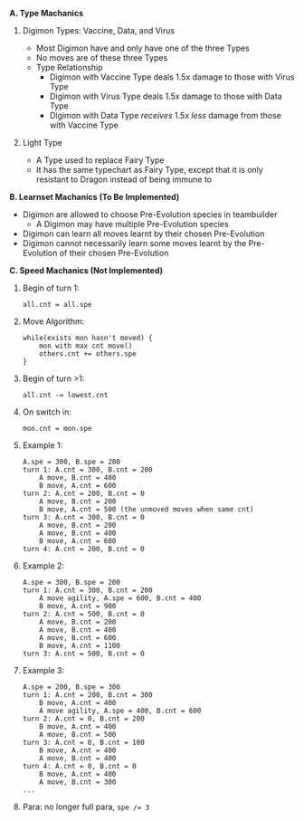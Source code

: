 **A. Type Machanics**
1. Digimon Types: Vaccine, Data, and Virus
	- Most Digimon have and only have one of the three Types
	- No moves are of these three Types
	- Type Relationship
		- Digimon with Vaccine Type deals 1.5x damage to those with Virus Type
		- Digimon with Virus Type deals 1.5x damage to those with Data Type
		- Digimon with Data Type *receives* 1.5x *less* damage from those with Vaccine Type

2. Light Type
	- A Type used to replace Fairy Type
	- It has the same typechart as Fairy Type, except that it is only resistant to Dragon instead of being immune to

**B. Learnset Machanics (To Be Implemented)**
- Digimon are allowed to choose Pre-Evolution species in teambuilder
	- A Digimon may have multiple Pre-Evolution species
- Digimon can learn all moves learnt by their chosen Pre-Evolution
- Digimon cannot necessarily learn some moves learnt by the Pre-Evolution of their chosen Pre-Evolution

**C. Speed Machanics (Not Implemented)**
1. Begin of turn 1:
	```
	all.cnt = all.spe
	```
2. Move Algorithm:
	```
	while(exists mon hasn't moved) {
		mon with max cnt move()
		others.cnt += others.spe
	}
	```
3. Begin of turn >1: 
	```
	all.cnt -= lowest.cnt
	```
4. On switch in:
	```
	mon.cnt = mon.spe
	```
5. Example 1: 
	```
	A.spe = 300, B.spe = 200
	turn 1: A.cnt = 300, B.cnt = 200
		A move, B.cnt = 400
		B move, A.cnt = 600
	turn 2: A.cnt = 200, B.cnt = 0
		A move, B.cnt = 200
		B move, A.cnt = 500 (the unmoved moves when same cnt)
	turn 3: A.cnt = 300, B.cnt = 0
		A move, B.cnt = 200
		A move, B.cnt = 400
		B move, A.cnt = 600
	turn 4: A.cnt = 200, B.cnt = 0
	```
6. Example 2:
	```
	A.spe = 300, B.spe = 200
	turn 1: A.cnt = 300, B.cnt = 200
		A move agility, A.spe = 600, B.cnt = 400
		B move, A.cnt = 900
	turn 2: A.cnt = 500, B.cnt = 0
		A move, B.cnt = 200
		A move, B.cnt = 400
		A move, B.cnt = 600
		B move, A.cnt = 1100
	turn 3: A.cnt = 500, B.cnt = 0
	```
7. Example 3:
	```
	A.spe = 200, B.spe = 300
	turn 1: A.cnt = 200, B.cnt = 300
		B move, A.cnt = 400
		A move agility, A.spe = 400, B.cnt = 600
	turn 2: A.cnt = 0, B.cnt = 200
		B move, A.cnt = 400
		A move, B.cnt = 500
	turn 3: A.cnt = 0, B.cnt = 100
		B move, A.cnt = 400
		A move, B.cnt = 400
	turn 4: A.cnt = 0, B.cnt = 0
		B move, A.cnt = 400
		A move, B.cnt = 300
	...
	```
8. Para: no longer full para, `spe /= 3`
